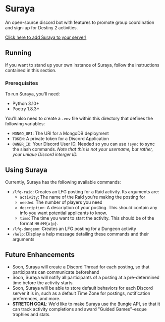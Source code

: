 # Suraya

An open-source discord bot with features to promote group coordination and
sign-up for Destiny 2 activities.

[Click here to add Suraya to your server!](https://discord.com/oauth2/authorize?client_id=1245532850351112252&permissions=8&response_type=code&redirect_uri=https%3A%2F%2Fmoosieth.github.io%2F&integration_type=0&scope=bot+applications.commands+guilds.join)

## Running

If you want to stand up your own instance of Suraya, follow the instructions
contained in this section.

### Prerequisites

To run Suraya, you'll need:

- Python 3.10+
- Poetry 1.8.3+

You'll also need to create a `.env` file within this directory that defines the
following variables:

- `MONGO_URI`: The URI for a MongoDB deployment
- `TOKEN`: A private token for a Discord Application
- `OWNER_ID`: Your Discord User ID. Needed so you can use `!sync` to sync the
  slash commands. _Note that this is not your username, but rather, your unique
  Discord interger ID._

## Using Suraya

Currently, Suraya has the following available commands:

- `/lfg-raid`: Creates an LFG posting for a Raid activity. Its arguments are:
  - `activity`: The name of the Raid you're making the posting for
  - `needed`: The number of players you need
  - `description`: A description of your posting. This should contain any info
    you want potential applicants to know.
  - `time`: The time you want to start the activity. This should be of the
    format `HH:MM{a|p}`.
- `/lfg-dungeon`: Creates an LFG posting for a Dungeon activity
- `/help`: Display a help message detailing these commands and their arguments

## Future Enhancements

- Soon, Suraya will create a Discord Thread for each posting, so that
  participants can communicate beforehand
- Soon, Suraya will notify all participants of a posting at a pre-determined
  time before the activity starts.
- Soon, Suraya will be able to store default behaviors for each Discord server
  it is in, such as a default Time Zone for postings, notification preferences,
  and more.
- **STRETCH GOAL**: We'd like to make Suraya use the Bungie API, so that it can
  track activity completions and award "Guided Games"-esque trophies and stats.
